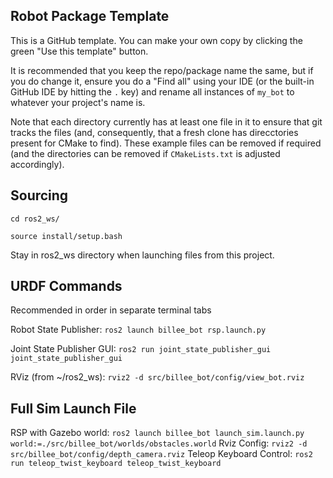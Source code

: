 ## Robot Package Template

This is a GitHub template. You can make your own copy by clicking the green "Use this template" button.

It is recommended that you keep the repo/package name the same, but if you do change it, ensure you do a "Find all" using your IDE (or the built-in GitHub IDE by hitting the `.` key) and rename all instances of `my_bot` to whatever your project's name is.

Note that each directory currently has at least one file in it to ensure that git tracks the files (and, consequently, that a fresh clone has direcctories present for CMake to find). These example files can be removed if required (and the directories can be removed if `CMakeLists.txt` is adjusted accordingly).

## Sourcing
`cd ros2_ws/`

`source install/setup.bash`

Stay in ros2_ws directory when launching files from this project.

## URDF Commands
Recommended in order in separate terminal tabs

Robot State Publisher: `ros2 launch billee_bot rsp.launch.py`

Joint State Publisher GUI: `ros2 run joint_state_publisher_gui joint_state_publisher_gui`

RViz (from ~/ros2_ws): `rviz2 -d src/billee_bot/config/view_bot.rviz`

## Full Sim Launch File
RSP with Gazebo world: `ros2 launch billee_bot launch_sim.launch.py world:=./src/billee_bot/worlds/obstacles.world`
Rviz Config: `rviz2 -d src/billee_bot/config/depth_camera.rviz`
Teleop Keyboard Control: `ros2 run teleop_twist_keyboard teleop_twist_keyboard`
